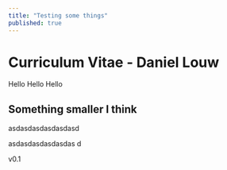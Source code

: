 ```yaml
---
title: "Testing some things"
published: true
---
```


# Curriculum Vitae - Daniel Louw


Hello Hello Hello

## Something smaller I think


asdasdasdasdasdasd






asdasdasdasdasdas
d


v0.1



